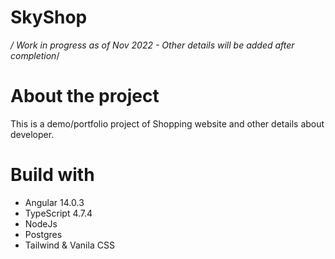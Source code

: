 # SkyShop

*/ Work in progress as of Nov 2022 - Other details will be added after completion*/

# About the project

This is a demo/portfolio project of Shopping website and other details about developer.

# Build with
* Angular 14.0.3
* TypeScript 4.7.4
* NodeJs
* Postgres
* Tailwind & Vanila CSS